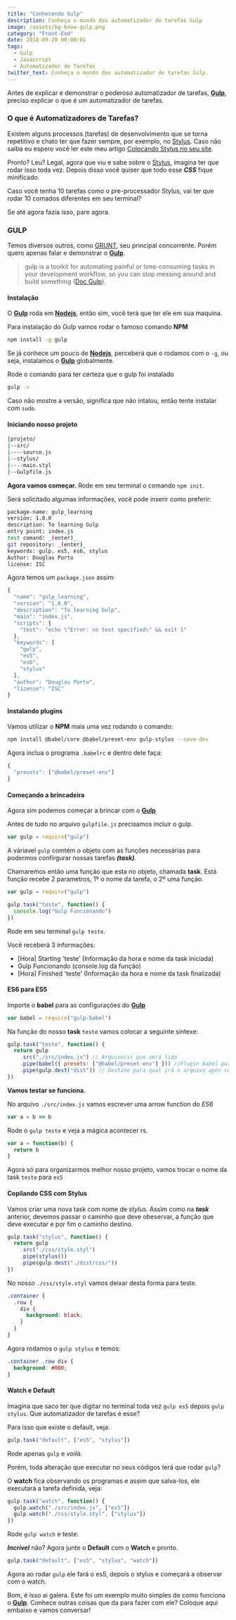 ```yaml
---
title: "Conhecendo Gulp"
description: Conheça o mundo dos automatizador de tarefas Gulp
image: /assets/bg-know-gulp.png
category: "Front-End"
date: 2018-09-20 00:00:01
tags:
  - Gulp
  - Javascript
  - Automatizador de Tarefas
twitter_text: Conheça o mundo dos automatizador de tarefas Gulp.
---
```


Antes de explicar e demonstrar o poderoso automatizador de tarefas, **[Gulp](https://gulpjs.com/)**, preciso explicar o que é um automatizador de tarefas.

### O que é Automatizadores de Tarefas?

Existem alguns processos (tarefas) de desenvolvimento que se torna repetitivo e chato ter que fazer sempre, por exemplo, no [Stylus](http://stylus-lang.com/).
Caso não saiba eu espero você ler este meu artigo [Colocando Stylus no seu site](http://douglasporto.com.br/colocando-stylus-no-seu-site/).

Pronto? Leu? Legal, agora que viu e sabe sobre o [Stylus](http://stylus-lang.com/), imagina ter que rodar isso toda vez. Depois disso você quiser que todo esse **_CSS_** fique minificado.

Caso você tenha 10 tarefas como o pre-processador Stylus, vai ter que rodar 10 comados diferentes em seu terminal?

Se até agora fazia isso, pare agora.

### GULP

Temos diversos outros, como [GRUNT](https://gruntjs.com/), seu principal concorrente. Porém quero apenas falar e demonstrar o **[Gulp](https://gulpjs.com/)**.

> gulp is a toolkit for automating painful or time-consuming tasks in your development workflow, so you can stop messing around and build something ([Doc Gulp](https://gulpjs.com/)).

#### Instalação

O **[Gulp](https://gulpjs.com/)** roda em **[Nodejs](https://nodejs.org/en/)**, então sim, você terá que ter ele em sua maquina.

Para instalação do Gulp vamos rodar o famoso comando **NPM**

```bash
npm install -g gulp
```

Se já conhece um pouco de **[Nodejs](https://nodejs.org/en/)**, perceberá que o rodamos com o `-g`, ou seja, instalamos o **[Gulp](https://gulpjs.com/)** globalmente.

Rode o comando para ter certeza que o gulp foi instalado

```bash
gulp -v
```

Caso não mostre a versão, significa que não intalou, então tente instalar com `sudo`.

#### Iniciando nosso projeto

```bash
|projeto/
|--src/
|----source.js
|--stylus/
|----main.styl
|--Gulpfile.js
```

**Agora vamos começar.** Rode em seu terminal o comando `npm init`.

Será solicitado algumas informações, você pode inserir como preferir:

```bash
package-name: gulp_learning
version: 1.0.0
description: To learning Gulp
entry point: index.js
test comand: _(enter)_
git repository: _(enter)_
keywords: gulp, es5, es6, stylus
Author: Douglas Porto
license: ISC
```

Agora temos um `package.json` assim:

```javascript
{
  "name": "gulp_learning",
  "version": "1.0.0",
  "description": "To learning Gulp",
  "main": "index.js",
  "scripts": {
    "test": "echo \"Error: no test specified\" && exit 1"
  },
  "keywords": [
    "gulp",
    "es5",
    "es6",
    "stylus"
  ],
  "author": "Douglas Porto",
  "license": "ISC"
}
```

#### Instalando plugins

Vamos utilizar o **NPM** mais uma vez rodando o comando:

```bash
npm install @babel/core @babel/preset-env gulp-stylus --save-dev
```

Agora inclua o programa `.babelrc` e dentro dele faça:

```js
{
  "presets": ["@babel/preset-env"]
}
```

#### Começando a brincadeira

Agora sim podemos começar a brincar com o **[Gulp](https://gulpjs.com/)**

Antes de tudo no arquivo `gulpfile.js` precisamos incluir o gulp.

```javascript
var gulp = require("gulp")
```

A váriavel `gulp` comtém o objeto com as funções necessárias para podermos confirgurar nossas tarefas _**(task)**_.

Chamaremos então uma função que esta no objeto, chamada **task**.
Está função recebe 2 parametros, 1º o nome da tarefa, o 2º uma função.

```javascript
var gulp = require("gulp")

gulp.task("teste", function() {
  console.log("Gulp Funcionando")
})
```

Rode em seu terminal `gulp teste`.

Você receberá 3 informações:

- [Hora] Starting 'teste' (Informação da hora e nome da task iniciada)
- Gulp Funcionando (console.log da função)
- [Hora] Finished 'teste' (Informação da hora e nome da task finalizada)

#### ES6 para ES5

Importe o **babel** para as configurações do **[Gulp](https://gulpjs.com/)**

```javascript
var babel = require("gulp-babel")
```

Na função do nosso **task** `teste` vamos colocar a seguinte sintexe:

```javascript
gulp.task("teste", function() {
  return gulp
    .src("./src/index.js") // Arquivo(s) que será lido
    .pipe(babel({ presets: ["@babel/preset-env"] })) //Plugin babel para a compilação do ES6
    .pipe(gulp.dest("dist")) // Destino para qual irá o arquivo após compilado
})
```

**Vamos testar se funciona.**

No arquivo `./src/index.js` vamos escrever uma arrow function do _ES6_

```javascript
var a = b => b
```

Rode o `gulp teste` e veja a mágica acontecer rs.

```javascript
var a = function(b) {
  return b
}
```

Agora só para organizarmos melhor nosso projeto, vamos trocar o nome da task `teste` para `es5`

#### Copilando CSS com Stylus

Vamos criar uma nova task com nome de _stylus_.
Assim como na _**task**_ anterior, devemos passar o caminho que deve obeservar, a função que deve executar e por fim o caminho destino.

```javascript
gulp.task("stylus", function() {
  return gulp
    .src("./css/style.styl")
    .pipe(stylus())
    .pipe(gulp.dest("./dist/css/"))
})
```

No nosso `./css/style.styl` vamos deixar desta forma para teste.

```css
.container {
  .row {
    div {
      background: black;
    }
  }
}
```

Agora rodamos o `gulp stylus` e temos:

```css
.container .row div {
  background: #000;
}
```

#### Watch e Default

Imagina que saco ter que digitar no terminal toda vez `gulp es5` depois `gulp stylus`. Que automatizador de tarefas é esse?

Para isso que existe o default, veja:

```javascript
gulp.task("default", ["es5", "stylus"])
```

Rode apenas `gulp` e _voilà_.

Porém, toda alteração que executar no seus códigos terá que rodar `gulp`?

O **watch** fica observando os programas e assim que salva-los, ele executará a tarefa definida, veja:

```javascript
gulp.task("watch", function() {
  gulp.watch("./src/index.js", ["es5"])
  gulp.watch("./css/style.styl", ["stylus"])
})
```

Rode `gulp watch` e teste.

**_Incrível_** não? Agora junte o **Default** com o **Watch** e pronto.

```javascript
gulp.task("default", ["es5", "stylus", "watch"])
```

Agora ao rodar `gulp` ele fará o es5, depois o stylus e começará a observar com o watch.

Bom, é isso ai galera. Este foi um exemplo muito simples de como funciona o **[Gulp](https://gulpjs.com/)**. Conhece outras coisas que da para fazer com ele? Coloque aqui embaixo e vamos conversar!
